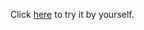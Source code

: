 Click [here](https://countdown-react-lxt3wu1hl-abdelrahman-radwans-projects.vercel.app) to try it by yourself.
